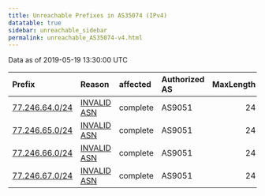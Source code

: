 ```yaml
---
title: Unreachable Prefixes in AS35074 (IPv4)
datatable: true
sidebar: unreachable_sidebar
permalink: unreachable_AS35074-v4.html
---
```


Data as of 2019-05-19 13:30:00 UTC


<div class="datatable-begin"></div>

| Prefix                                                 | Reason                                                                                                | affected   | Authorized AS   |   MaxLength | Anchor                                         |   unreachable /24s |
|:-------------------------------------------------------|:------------------------------------------------------------------------------------------------------|:-----------|:----------------|------------:|:-----------------------------------------------|-------------------:|
| [77.246.64.0/24](https://stat.ripe.net/77.246.64.0/24) | [INVALID ASN](https://rpki-validator.ripe.net/announcement-preview?asn=AS35074&prefix=77.246.64.0/24) | complete   | AS9051          |          24 | [RIPE](unreachable_RIPE_NCC_RPKI_Root-v4.html) |                  1 |
| [77.246.65.0/24](https://stat.ripe.net/77.246.65.0/24) | [INVALID ASN](https://rpki-validator.ripe.net/announcement-preview?asn=AS35074&prefix=77.246.65.0/24) | complete   | AS9051          |          24 | [RIPE](unreachable_RIPE_NCC_RPKI_Root-v4.html) |                  1 |
| [77.246.66.0/24](https://stat.ripe.net/77.246.66.0/24) | [INVALID ASN](https://rpki-validator.ripe.net/announcement-preview?asn=AS35074&prefix=77.246.66.0/24) | complete   | AS9051          |          24 | [RIPE](unreachable_RIPE_NCC_RPKI_Root-v4.html) |                  1 |
| [77.246.67.0/24](https://stat.ripe.net/77.246.67.0/24) | [INVALID ASN](https://rpki-validator.ripe.net/announcement-preview?asn=AS35074&prefix=77.246.67.0/24) | complete   | AS9051          |          24 | [RIPE](unreachable_RIPE_NCC_RPKI_Root-v4.html) |                  1 |

<div class="datatable-end"></div>